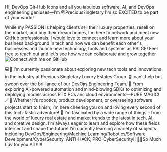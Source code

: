 Hi, DevOps Git-Hub Icons and all you fabulous software, AI, and DevOps engineering geniuses—I’m @PreciousSingletary I'm so EXCITED to be part of your world! 

While my PASSION is helping clients sell their luxury properties, resell on the market, and buy their dream homes, I'm here to network and meet new GitHub professionals. I would love to connect and learn more about your business background in tech and how we can benefit each other's businesses and launch new technology, tools and systems as PSLGE! Feel free to reach out and let's see how we can collaborate and grow together![Connect with me on GitHub](https://github.com/PreciousSingletary)

💻💖 I’m currently passionate about exploring new tech tools and innovations in the industry at Precious Singletary Luxury Estates Group.
🎖️I can’t help but swoon over the brilliance of our DevOps Engineering Team. 
🤩 From exploring AI-powered automation and mind-blowing SDKs to optimizing and deploying models across RTX PCs and cloud environments—PURE MAGIC! 
🪄🤖 Whether it’s robotics, product development, or overseeing software projects start to finish, I’m here cheering you on and loving every second of this tech-tastic adventure! 
🌱 I’m fascinated by a wide range of things – from the world of luxury real estate and market trends to the latest in tech, AI, and creative design. I’m always eager to learn and explore how these fields intersect and shape the future! I’m currently learning a variety of subjects including DevOps/Engineering/Machine Learning/Robotics/Software Development/CyberSecurity. 
ANTI-HACK, PRO-CyberSecurity!! 🥰😌So Much Luv for you All !!!!! 
<!---
PreciousSingletary/PreciousSingletary is a ✨ special ✨ repository because its `README.md` (this file) appears on your GitHub profile.
You can click the Preview link to take a look at your changes.
--->
